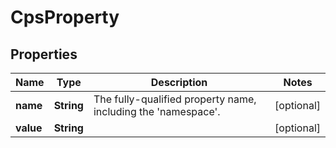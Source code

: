 

# CpsProperty


## Properties

| Name | Type | Description | Notes |
|------------ | ------------- | ------------- | -------------|
|**name** | **String** | The fully-qualified property name, including the &#39;namespace&#39;. |  [optional] |
|**value** | **String** |  |  [optional] |



